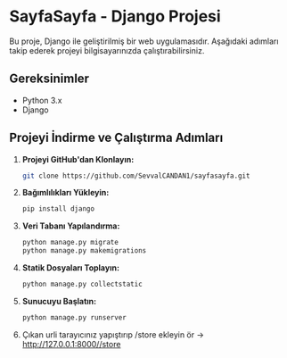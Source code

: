# SayfaSayfa - Django Projesi

Bu proje, Django ile geliştirilmiş bir web uygulamasıdır. Aşağıdaki adımları takip ederek projeyi bilgisayarınızda çalıştırabilirsiniz.

## Gereksinimler

- Python 3.x
- Django

## Projeyi İndirme ve Çalıştırma Adımları

1. **Projeyi GitHub'dan Klonlayın:**

   ```bash
   git clone https://github.com/SevvalCANDAN1/sayfasayfa.git
2. **Bağımlılıkları Yükleyin:**
   ```bash
   pip install django
3. **Veri Tabanı Yapılandırma:**
   ```bash
   python manage.py migrate
   python manage.py makemigrations
4. **Statik Dosyaları Toplayın:**
    ```bash
   python manage.py collectstatic
5. **Sunucuyu Başlatın:**
   ```bash
   python manage.py runserver
6. Çıkan urli tarayıcınız yapıştırıp /store ekleyin ör -> http://127.0.0.1:8000//store
   



